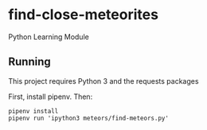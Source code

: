 # find-close-meteorites
Python Learning Module


## Running

This project requires Python 3 and the requests packages

First, install pipenv. Then:

```
pipenv install
pipenv run 'ipython3 meteors/find-meteors.py'

```
